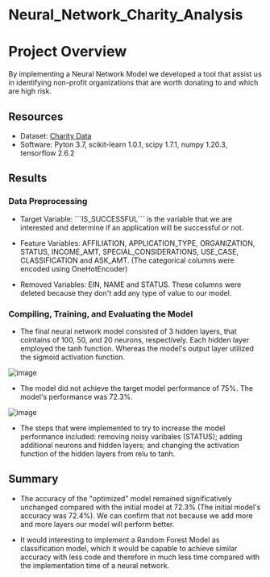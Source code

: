 # Neural_Network_Charity_Analysis

# Project Overview
By implementing a Neural Network Model we developed a tool that assist us in identifying non-profit organizations that are worth donating to and which are high risk.

## Resources
- Dataset: [Charity Data](https://github.com/harg74/Neural_Network_Charity_Analysis/blob/main/resources/charity_data.csv)
- Software: Pyton 3.7, scikit-learn 1.0.1, scipy 1.7.1, numpy 1.20.3, tensorflow 2.6.2

## Results
### Data Preprocessing
- Target Variable: ´´´IS_SUCCESSFUL´´´ is the variable that we are interested and determine if an application will be successful or not. 

- Feature Variables: AFFILIATION, APPLICATION_TYPE, ORGANIZATION, STATUS, INCOME_AMT, SPECIAL_CONSIDERATIONS, USE_CASE, CLASSIFICATION and ASK_AMT. (The categorical columns were encoded using OneHotEncoder)
    
- Removed Variables: EIN, NAME and STATUS. These columns were deleted because they don't add any type of value to our model.

### Compiling, Training, and Evaluating the Model
- The final neural network model consisted of 3 hidden layers, that cointains of 100, 50, and 20 neurons, respectively. Each hidden layer employed the tanh function. Whereas the model's output layer utilized the sigmoid activation function.

![image](https://user-images.githubusercontent.com/78564912/153693603-c6b47596-71be-4f50-b591-42adfc56855f.png)

- The model did not achieve the target model performance of 75%. The model's performance was 72.3%.

![image](https://user-images.githubusercontent.com/78564912/153693628-b41c5b60-f505-443a-b736-3419a18e5d82.png)

- The steps that were implemented to try to increase the model performance included: removing noisy varibales (STATUS); adding additional neurons and hidden layers; and changing the activation function of the hidden layers from relu to tanh.

## Summary

- The accuracy of the "optimized" model remained significatively unchanged compared with the initial model at 72.3% (The initial model's accuracy was 72.4%). We can confirm that not because we add more and more layers our model will perform better.

- It would interesting to implement a Random Forest Model as classification model, which it would be capable to achieve similar accuracy with less code and therefore in much less time compared with the implementation time of a neural network.